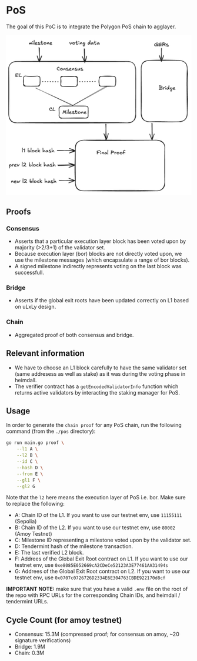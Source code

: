# PoS

The goal of this PoC is to integrate the Polygon PoS chain to agglayer.

![](./pos-chain-proof.png)

## Proofs

### Consensus

- Asserts that a particular execution layer block has been voted upon by majority (>2/3+1) of the validator set.
- Because execution layer (bor) blocks are not directly voted upon, we use the milestone messages (which encapsulate a range of bor blocks).
- A signed milestone indirectly represents voting on the last block was successfull.

### Bridge

- Asserts if the global exit roots have been updated correctly on L1 based on uLxLy design.

### Chain

- Aggregated proof of both consensus and bridge.

## Relevant information

- We have to choose an L1 block carefully to have the same validator set (same addresess as well as stake) as it was during the voting phase in heimdall.
- The verifier contract has a `getEncodedValidatorInfo` function which returns active validators by interacting the staking manager for PoS.

## Usage

In order to generate the `chain proof` for any PoS chain, run the following command (from the `./pos` directory):

```bash
go run main.go proof \
    --l1 A \
    --l2 B \
    --id C \
    --hash D \
    --from E \
    --gl1 F \
    --gl2 G
```

Note that the `l2` here means the execution layer of PoS i.e. bor. Make sure to replace the following:

- A: Chain ID of the L1. If you want to use our testnet env, use `11155111` (Sepolia)
- B: Chain ID of the L2. If you want to use our testnet env, use `80002` (Amoy Testnet)
- C: Milestone ID representing a milestone voted upon by the validator set.
- D: Tendermint hash of the milestone transaction.
- E: The last verified L2 block.
- F: Addrees of the Global Exit Root contract on L1. If you want to use our testnet env, use `0xe8085E052669cA2CDeCe52123A3E77461AA31494s`
- G: Addrees of the Global Exit Root contract on L2. If you want to use our testnet env, use `0x0707c0726726D2334E6E304763CBDE922170d8cf`

**IMPORTANT NOTE:** make sure that you have a valid `.env` file on the root of the repo with RPC URLs for the corresponding Chain IDs, and heimdall / tendermint URLs.

## Cycle Count (for amoy testnet)
- Consensus: 15.3M (compressed proof; for consensus on amoy, ~20 signature verifications)
- Bridge: 1.9M
- Chain: 0.3M